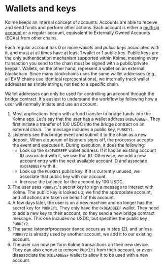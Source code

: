 # Wallets and keys

Kolme keeps an internal concept of accounts. Accounts are able to receive and send funds and perform other actions. Each account is either a [multisig account](./multisig-accounts.md) or a regular account, equivalent to Externally Owned Accounts (EOAs) from other chains.

Each regular account has 0 or more *wallets* and *public keys* associated with it, and must at all times have at least 1 wallet or 1 public key. Public keys are the only authentication mechanism supported within Kolme, meaning every transaction you send to the chain must be signed with a public/private keypair.
Wallets, on the other hand, represent a wallet on an external blockchain. Since many blockchains uses the same wallet addresses (e.g., all EVM chains use identical representations), we internally track wallet addresses as simple strings, not tied to a specific chain.

Wallet addresses can only be used for controlling an account through the bridge contract.  It's easiest to understand the workflow by following how a user will normally initiate and use an account.

1. Most applications begin with a fund transfer to bridge funds into the Kolme app. Let's say that the user has a wallet address `0xDEADBEEF`. They first initiate a transfer of 100 USDC into the bridge contract on an external chain. The message includes a public key, `PUBKEY1`.
2. Listeners see this bridge event and submit it to the chain as a new deposit. When a quorum of listeners signs off, the processor accepts the event and executes it. During execution, it does the following:
    * Look up the `0xDEADBEEF` wallet address. If it has an existing account ID associated with it, we use that ID. Otherwise, we add a new account entry with the next available account ID and associate `0xDEADBEEF` with it.
    * Look up the `PUBKEY1` public key. If it is currently unused, we associate that public key with our account.
    * Increase the balance for the account by 100 USDC.
3. The user uses `PUBKEY1`'s secret key to sign a message to interact with Kolme. The public key is looked up, we find the appropriate account, and all actions are taken on behalf of this account.
4. A few days later, the user is on a new machine and no longer has the secret key for `PUBKEY1`. They only have the `0xDEADBEEF` wallet. They need to add a new key to their account, so they send a new bridge contract message. This one includes no USDC, but specifies the public key `PUBKEY2`.
5. The same listener/processor dance occurs as in step (2), and unless `PUBKEY2` is already used by another account, we add it to our existing account.
6. The user can now perform Kolme transactions on their new device. They can also choose to remove `PUBKEY1` from their account, or even disassociate the `0xDEADBEEF` wallet to allow it to be used with a new account.
